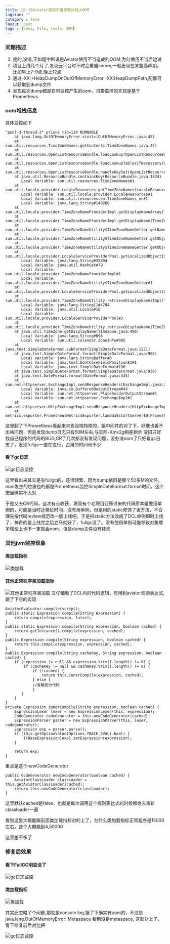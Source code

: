 ```yaml
---
title: 记一次Aviator使用不当导致的线上OOM
tagline: ""
category : Java
layout: post
tags : [Java, File, tools，OOM]
---
```


### 问题描述
1. 是的,没错,正如题中所说是Aviator使用不当造成的OOM,为何使用不当后边说
2. 项目上线几个月了,发现云平台时不时会重启server,一般出现在某些高峰期，比如早上7-9点,晚上12点
3. 通过-XX:+HeapDumpOnOutOfMemoryError -XX:HeapDumpPath,配置可以获取到dump文件
4. 发现每次dump都是自带监控产生的oom，自带监控的实现是基于Prometheus


###  oom堆栈信息
具体监控如下
```
"pool-3-thread-2" prio=5 tid=124 RUNNABLE
    at java.lang.OutOfMemoryError.<init>(OutOfMemoryError.java:48)
    at sun.util.resources.TimeZoneNames.getContents(TimeZoneNames.java:47)
    at sun.util.resources.OpenListResourceBundle.loadLookup(OpenListResourceBundle.java:137)
    at sun.util.resources.OpenListResourceBundle.loadLookupTablesIfNecessary(OpenListResourceBundle.java:128)
    at sun.util.resources.OpenListResourceBundle.handleKeySet(OpenListResourceBundle.java:96)
    at java.util.ResourceBundle.containsKey(ResourceBundle.java:1824)
       Local Variable: sun.util.resources.TimeZoneNames#1
    at sun.util.locale.provider.LocaleResources.getTimeZoneNames(LocaleResources.java:263)
       Local Variable: sun.util.locale.provider.LocaleResources#1
       Local Variable: sun.util.resources.en.TimeZoneNames_en#1
       Local Variable: java.lang.String#140268
    at sun.util.locale.provider.TimeZoneNameProviderImpl.getDisplayNameArray(TimeZoneNameProviderImpl.java:124)
    at sun.util.locale.provider.TimeZoneNameProviderImpl.getDisplayName(TimeZoneNameProviderImpl.java:99)
    at sun.util.locale.provider.TimeZoneNameUtility$TimeZoneNameGetter.getName(TimeZoneNameUtility.java:240)
    at sun.util.locale.provider.TimeZoneNameUtility$TimeZoneNameGetter.getObject(TimeZoneNameUtility.java:198)
    at sun.util.locale.provider.TimeZoneNameUtility$TimeZoneNameGetter.getObject(TimeZoneNameUtility.java:184)
    at sun.util.locale.provider.LocaleServiceProviderPool.getLocalizedObjectImpl(LocaleServiceProviderPool.java:294)
       Local Variable: java.lang.String#39894
       Local Variable: java.util.HashSet#79
       Local Variable: sun.util.locale.provider.TimeZoneNameProviderImpl#1
       Local Variable: sun.util.locale.provider.TimeZoneNameUtility$TimeZoneNameGetter#1
    at sun.util.locale.provider.LocaleServiceProviderPool.getLocalizedObject(LocaleServiceProviderPool.java:265)
    at sun.util.locale.provider.TimeZoneNameUtility.retrieveDisplayNamesImpl(TimeZoneNameUtility.java:166)
       Local Variable: java.lang.String[]#4784
       Local Variable: java.util.Locale#16
       Local Variable: sun.util.locale.provider.LocaleServiceProviderPool#3
    at sun.util.locale.provider.TimeZoneNameUtility.retrieveDisplayName(TimeZoneNameUtility.java:137)
    at java.util.TimeZone.getDisplayName(TimeZone.java:400)
       Local Variable: java.lang.String#696
       Local Variable: sun.util.calendar.ZoneInfo#985
    at java.text.SimpleDateFormat.subFormat(SimpleDateFormat.java:1271)
    at java.text.SimpleDateFormat.format(SimpleDateFormat.java:966)
       Local Variable: java.lang.StringBuffer#8
       Local Variable: java.text.DontCareFieldPosition$1#1
       Local Variable: java.text.SimpleDateFormat#190
    at java.text.SimpleDateFormat.format(SimpleDateFormat.java:936)
    at java.text.DateFormat.format(DateFormat.java:345)
    at sun.net.httpserver.ExchangeImpl.sendResponseHeaders(ExchangeImpl.java:212)
       Local Variable: java.io.BufferedOutputStream#43
       Local Variable: sun.net.httpserver.PlaceholderOutputStream#1
       Local Variable: sun.net.httpserver.ExchangeImpl#1
    at sun.net.httpserver.HttpExchangeImpl.sendResponseHeaders(HttpExchangeImpl.java:86)
    at metrics.exporter.PrometheusMetricsExporter.lambda$startServer$0(PrometheusMetricsExporter.java:88)
```
这里翻了下Prometheus看起来来也没啥特殊的，跟中间件的对了下，好像也看不出啥问题，但是发现dump日志只有50M左右,与实际-Xmx2g相差剩余
没招只好找自己程序的代码的BUG,CR了几次都没有发现问题，没办法oom了只好看gc日志了，发现fullgc一直在进行，占用的时间也不少

#### 看下gc日志
![gc日志监控](https://raw.githubusercontent.com/2pc/2pc.github.io/master/_posts/images/11.png)

这里看出来其实是有fullgc的，还很频繁，因为dump依旧是那个50多M的文件，oom发生的位置也的都是Prometheus监控SimpleDateFormat.format时间，这个按里确实不太对

于是又去CR代码，这次有点收获，发现有个老项目迁移过来的代码原本是要用单例的，可能是当时迁移赶时间，没有用单例，但是用的static修饰了该方法，不合理先按代码review规范改一版上线吧，于是把static方法改成了DCL单例即时上线了，神奇的是上线完之后立马就好了，fullgc没了。没有使用单例可能导致对象增多理论上也不一定就会oom，但是dump文件没有体现

### 其他jvm监控现象
#### 类加载指标
![类加载](https://raw.githubusercontent.com/2pc/2pc.github.io/master/_posts/images/12.png)
#### 其他正常程序类加载指标
![其他正常程序类加载](https://raw.githubusercontent.com/2pc/2pc.github.io/master/_posts/images/13.png)
又仔细看了DCL内的代码逻辑，有用到aviator规则表达式,跟了下它的实现
```
AviatorEvaluator.compile(script);
public static Expression compile(String expression) {
    return compile(expression, false);
}
public static Expression compile(String expression, boolean cached) {
    return getInstance().compile(expression, cached);
}
public Expression compile(String expression, boolean cached) {
    return this.compile(expression, expression, cached);
}
public Expression compile(String cacheKey, String expression, boolean cached) {
    if (expression != null && expression.trim().length() != 0) {
        if (cacheKey != null && cacheKey.trim().length() != 0) {
            if (!cached) {
                return this.innerCompile(expression, cached);
            } else {
            //省略部分代码
            }
       }
    }
}
private Expression innerCompile(String expression, boolean cached) {
    ExpressionLexer lexer = new ExpressionLexer(this, expression);
    CodeGenerator codeGenerator = this.newCodeGenerator(cached);
    ExpressionParser parser = new ExpressionParser(this, lexer, codeGenerator);
    Expression exp = parser.parse();
    if (this.getOptionValue(Options.TRACE_EVAL).bool) {
        ((BaseExpression)exp).setExpression(expression);
    }

    return exp;
}
```
重点是这个newCodeGenerator
```
public CodeGenerator newCodeGenerator(boolean cached) {
    AviatorClassLoader classLoader = this.getAviatorClassLoader(cached);
    return this.newCodeGenerator(classLoader);
}
```
这里默认cached是false，也就是每次调用这个规则表达式的时候都会去重新classloader一遍

看到这里大概能跟前面类加载指标对的上了，为什么类加载指标正常程序是15000左右，这个大概能到4,50000

这里差不多了

### 修复后效果
#### 看下FullGC明显没了
![gc日志监控](https://raw.githubusercontent.com/2pc/2pc.github.io/master/_posts/images/2.png)
#### 类加载指标
![类加载](https://raw.githubusercontent.com/2pc/2pc.github.io/master/_posts/images/3.png)

其实还忽略了个问题,那就是console.log,搜了下确实有oom的，不过是java.lang.OutOfMemoryError: Metaspace
看到没是metaspace, 这就对上了，看下修复前后对比把

![gc日志监控](https://raw.githubusercontent.com/2pc/2pc.github.io/master/_posts/images/1.png)








